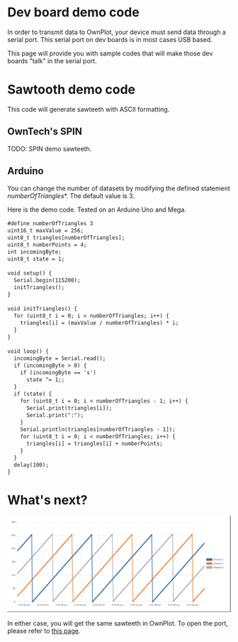 # Dev board demo code

In order to transmit data to OwnPlot, your device must send data through a serial port.
This serial port on dev boards is in most cases USB based.

This page will provide you with sample codes that will make those dev boards "talk" in the serial port.

# Sawtooth demo code
This code will generate sawteeth with ASCII formatting.

## OwnTech's SPIN
TODO: SPIN demo sawteeth.

## Arduino
You can change the number of datasets by modifying the defined statement _numberOfTriangles_*. The default value is 3.

Here is the demo code. Tested on an Arduino Uno and Mega.
``` arduino
#define numberOfTriangles 3
uint16_t maxValue = 256;
uint8_t triangles[numberOfTriangles];
uint8_t numberPoints = 4;
int incomingByte;
uint8_t state = 1;

void setup() {
  Serial.begin(115200);
  initTriangles();
}

void initTriangles() {
  for (uint8_t i = 0; i < numberOfTriangles; i++) {
    triangles[i] = (maxValue / numberOfTriangles) * i;
  }
}

void loop() {
  incomingByte = Serial.read();
  if (incomingByte > 0) {
    if (incomingByte == 's')
      state ^= 1;;
  }
  if (state) {
    for (uint8_t i = 0; i < numberOfTriangles - 1; i++) {
      Serial.print(triangles[i]);
      Serial.print(":");
    }
    Serial.println(triangles[numberOfTriangles - 1]);
    for (uint8_t i = 0; i < numberOfTriangles; i++) {
      triangles[i] = triangles[i] + numberPoints;
    }
  }
  delay(100);
}
```

# What's next?

![Glorious sawteeth](imgs/OwnPlot_demo_sawteeth.png)

In either case, you will get the same sawteeth in OwnPlot.
To open the port, please refer to [this page](first-steps.md).
